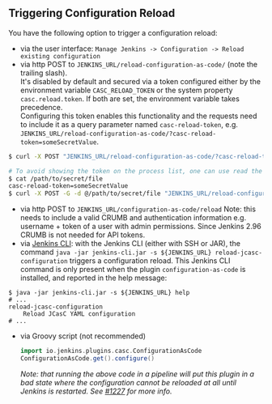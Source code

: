 ## Triggering Configuration Reload

You have the following option to trigger a configuration reload:

- via the user interface: `Manage Jenkins -> Configuration -> Reload existing configuration`
- via http POST to `JENKINS_URL/reload-configuration-as-code/` (note the trailing slash).  
    It's disabled by default and secured via a token configured either by the environment variable
    `CASC_RELOAD_TOKEN` or the system property `casc.reload.token`. If both are set, the environment
    variable takes precedence.  
    Configuring this token enables this functionality and the requests need to include it as a
    query parameter named `casc-reload-token`, e.g. `JENKINS_URL/reload-configuration-as-code/?casc-reload-token=someSecretValue`.

```sh
$ curl -X POST "JENKINS_URL/reload-configuration-as-code/?casc-reload-token=someSecretValue"

# To avoid showing the token on the process list, one can use read the parameter from a secure file:
$ cat /path/to/secret/file
casc-reload-token=someSecretValue
$ curl -X POST -G -d @/path/to/secret/file "JENKINS_URL/reload-configuration-as-code/"

```
- via http POST to `JENKINS_URL/configuration-as-code/reload`
  Note: this needs to include a valid CRUMB and authentication information e.g. username + token of a user with admin
  permissions. Since Jenkins 2.96 CRUMB is not needed for API tokens.
- via [Jenkins CLI](https://www.jenkins.io/doc/book/managing/cli/): with the Jenkins CLI (either with SSH or JAR), the command `java -jar jenkins-cli.jar -s ${JENKINS_URL} reload-jcasc-configuration` triggers a configuration reload.
  This Jenkins CLI command is only present when the plugin `configuration-as-code` is installed, and reported in the help message:
  
```shell
$ java -jar jenkins-cli.jar -s ${JENKINS_URL} help
# ...
reload-jcasc-configuration
    Reload JCasC YAML configuration
# ...
```

- via Groovy script (not recommended)
  ```groovy
  import io.jenkins.plugins.casc.ConfigurationAsCode
  ConfigurationAsCode.get().configure()
  ```
  _Note: that running the above code in a pipeline will put this plugin in a bad state where the configuration cannot be reloaded at all until Jenkins is restarted. See [#1227](https://github.com/jenkinsci/configuration-as-code-plugin/issues/1227) for more info._
